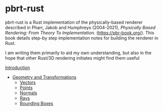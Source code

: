 # pbrt-rust

pbrt-rust is a Rust implementation of the physically-based renderer described in Pharr, Jakob and Humphreys (2004-2021), *Physically Based Rendering: From Theory To Implementation.* (https://pbr-book.org/). This book details step-by step implementation notes for building the renderer in Rust. 

I am writing them primarily to aid my own understanding, but also in the hope that other Rust/3D rendering initiates might find them useful

[Introduction](introduction.md)

- [Geometry and Transformations](geometry_and_transformations.md)
  - [Vectors](geometry_vectors.md)
  - [Points](geometry_points.md)
  - [Normals](geometry_normals.md)
  - [Rays](geometry_rays.md)
  - [Bounding Boxes](bounding_boxes.md)

